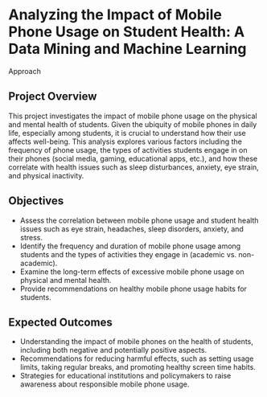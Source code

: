 # Analyzing the Impact of Mobile Phone Usage on Student Health: A Data Mining and Machine Learning 
  Approach  
## Project Overview
This project investigates the impact of mobile phone usage on the physical and mental health of students. Given the ubiquity of mobile phones in daily life, especially among students, it is crucial to understand how their use affects well-being. This analysis explores various factors including the frequency of phone usage, the types of activities students engage in on their phones (social media, gaming, educational apps, etc.), and how these correlate with health issues such as sleep disturbances, anxiety, eye strain, and physical inactivity. 

## Objectives
* Assess the correlation between mobile phone usage and student health issues such as eye strain, headaches, sleep disorders, anxiety, and stress.
* Identify the frequency and duration of mobile phone usage among students and the types of activities they engage in (academic vs. non-academic).
* Examine the long-term effects of excessive mobile phone usage on physical and mental health.
* Provide recommendations on healthy mobile phone usage habits for students.

## Expected Outcomes
* Understanding the impact of mobile phones on the health of students, including both negative and potentially positive aspects.
* Recommendations for reducing harmful effects, such as setting usage limits, taking regular breaks, and promoting healthy screen time habits.
* Strategies for educational institutions and policymakers to raise awareness about responsible mobile phone usage.
